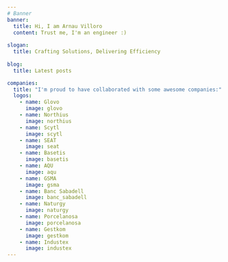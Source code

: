 ```yaml
---
# Banner
banner:
  title: Hi, I am Arnau Villoro
  content: Trust me, I'm an engineer :)
    
slogan:
  title: Crafting Solutions, Delivering Efficiency
  
blog:
  title: Latest posts  

companies:
  title: "I'm proud to have collaborated with some awesome companies:"  
  logos:
    - name: Glovo
      image: glovo
    - name: Northius
      image: northius
    - name: Scytl
      image: scytl
    - name: SEAT
      image: seat
    - name: Basetis
      image: basetis
    - name: AQU
      image: aqu
    - name: GSMA
      image: gsma
    - name: Banc Sabadell
      image: banc_sabadell
    - name: Naturgy
      image: naturgy
    - name: Porcelanosa
      image: porcelanosa
    - name: Gestkom
      image: gestkom
    - name: Industex
      image: industex
---
```

